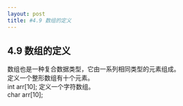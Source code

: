 ```yaml
---
layout: post
title: #4.9 数组的定义
---
```

## 4.9 数组的定义
数组也是一种复合数据类型，它由一系列相同类型的元素组成。<br>
定义一个整形数组有十个元素。<br>
    int arr[10];
定义一个字符数组。<br>
    char arr[10];
